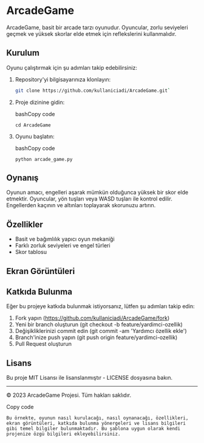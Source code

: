 
# ArcadeGame

ArcadeGame, basit bir arcade tarzı oyunudur. Oyuncular, zorlu seviyeleri geçmek ve yüksek skorlar elde etmek için reflekslerini kullanmalıdır.

## Kurulum

Oyunu çalıştırmak için şu adımları takip edebilirsiniz:

1. Repository'yi bilgisayarınıza klonlayın:

   ```bash
   git clone https://github.com/kullaniciadi/ArcadeGame.git` 

2.  Proje dizinine gidin:
    
    bashCopy code
    
    `cd ArcadeGame` 
    
3.  Oyunu başlatın:
    
    bashCopy code
    
    `python arcade_game.py` 
    

## Oynanış

Oyunun amacı, engelleri aşarak mümkün olduğunca yüksek bir skor elde etmektir. Oyuncular, yön tuşları veya WASD tuşları ile kontrol edilir. Engellerden kaçının ve altınları toplayarak skorunuzu artırın.

## Özellikler

-   Basit ve bağımlılık yapıcı oyun mekaniği
-   Farklı zorluk seviyeleri ve engel türleri
-   Skor tablosu

## Ekran Görüntüleri

## Katkıda Bulunma

Eğer bu projeye katkıda bulunmak istiyorsanız, lütfen şu adımları takip edin:

1.  Fork yapın (https://github.com/kullaniciadi/ArcadeGame/fork)
2.  Yeni bir branch oluşturun (git checkout -b feature/yardimci-ozellik)
3.  Değişikliklerinizi commit edin (git commit -am 'Yardımcı özellik ekle')
4.  Branch'inize push yapın (git push origin feature/yardimci-ozellik)
5.  Pull Request oluşturun

## Lisans

Bu proje MIT Lisansı ile lisanslanmıştır - LICENSE dosyasına bakın.

----------

© 2023 ArcadeGame Projesi. Tüm hakları saklıdır.

Copy code

 `Bu örnekte, oyunun nasıl kurulacağı, nasıl oynanacağı, özellikleri, ekran görüntüleri, katkıda bulunma yönergeleri ve lisans bilgileri gibi temel bilgiler bulunmaktadır. Bu şablona uygun olarak kendi projenize özgü bilgileri ekleyebilirsiniz.`
